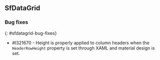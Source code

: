 ## SfDataGrid

### Bug fixes
{: #sfdatagrid-bug-fixes}

* \#I321670 - Height is properly applied to column headers when the `HeaderRowHeight` property is set through XAML and material design is set.